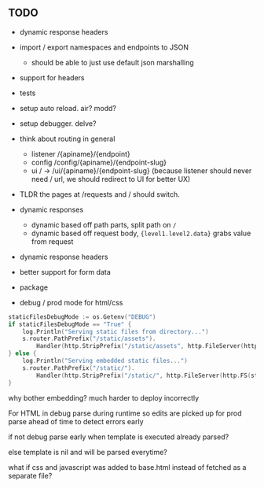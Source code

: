 ## TODO

- dynamic response headers


- import / export namespaces and endpoints to JSON
  - should be able to just use default json marshalling

- support for headers
- tests
- setup auto reload. air? modd?
- setup debugger. delve?


- think about routing in general
    - listener /{apiname}/{endpoint}
    - config /config/{apiname}/{endpoint-slug}
    - ui / -> /ui/{apiname}/{endpoint-slug} (because listener should never need / url, we should redirect to UI for better UX)
- TLDR the pages at /requests and / should switch.

 - dynamic responses
   - dynamic based off path parts, split path on `/`
   - dynamic based off request body, `{level1.level2.data}` grabs value from request

 - dynamic response headers
 - better support for form data

- package
- debug / prod mode for html/css
```go
staticFilesDebugMode := os.Getenv("DEBUG")
if staticFilesDebugMode == "True" {
    log.Println("Serving static files from directory...")
    s.router.PathPrefix("/static/assets").
        Handler(http.StripPrefix("/static/assets", http.FileServer(http.Dir("static/assets"))))
} else {
    log.Println("Serving embedded static files...")
    s.router.PathPrefix("/static/").
        Handler(http.StripPrefix("/static/", http.FileServer(http.FS(static.Assets))))
}
```
why bother embedding? much harder to deploy incorrectly

For HTML
in debug parse during runtime so edits are picked up
for prod parse ahead of time to detect errors early

if not debug parse early
when template is executed already parsed?

else
template is nil and will be parsed everytime?

what if css and javascript was added to base.html instead of fetched as a separate file?